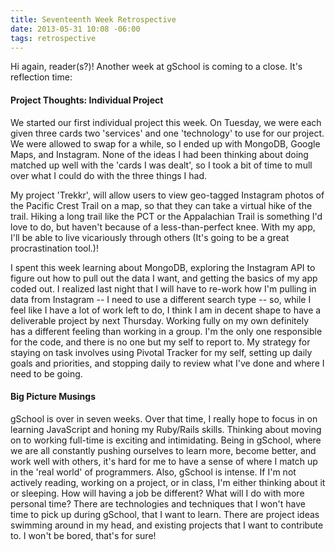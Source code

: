 ```yaml
---
title: Seventeenth Week Retrospective
date: 2013-05-31 10:08 -06:00
tags: retrospective
---
```


Hi again, reader(s?)! Another week at gSchool is coming to a close. It's reflection time:

#### Project Thoughts: Individual Project

We started our first individual project this week. On Tuesday, we were each given three cards two 'services' and one 'technology' to use for our project. We were allowed to swap for a while, so I ended up with MongoDB, Google Maps, and Instagram. None of the ideas I had been thinking about doing matched up well with the 'cards I was dealt', so I took a bit of time to mull over what I could do with the three things I had. 

My project 'Trekkr', will allow users to view geo-tagged Instagram photos of the Pacific Crest Trail on a map, so that they can take a virtual hike of the trail. Hiking a long trail like the PCT or the Appalachian Trail is something I'd love to do, but haven't because of a less-than-perfect knee. With my app, I'll be able to live vicariously through others (It's going to be a great procrastination tool.)!

I spent this week learning about MongoDB, exploring the Instagram API to figure out how to pull out the data I want, and getting the basics of my app coded out. I realized last night that I will have to re-work how I'm pulling in data from Instagram -- I need to use a different search type -- so, while I feel like I have a lot of work left to do, I think I am in decent shape to have a deliverable project by next Thursday. Working fully on my own definitely has a different feeling than working in a group. I'm the only one responsible for the code, and there is no one but my self to report to. My strategy for staying on task involves using Pivotal Tracker for my self, setting up daily goals and priorities, and stopping daily to review what I've done and where I need to be going.


#### Big Picture Musings

gSchool is over in seven weeks. Over that time, I really hope to focus in on learning JavaScript and honing my Ruby/Rails skills. Thinking about moving on to working full-time is exciting and intimidating. Being in gSchool, where we are all constantly pushing ourselves to learn more, become better, and work well with others, it's hard for me to have a sense of where I match up in the 'real world' of programmers. Also, gSchool is intense. If I'm not actively reading, working on a project, or in class, I'm either thinking about it or sleeping. How will having a job be different? What will I do with more personal time? There are technologies and techniques that I won't have time to pick up during gSchool, that I want to learn. There are project ideas swimming around in my head, and existing projects that I want to contribute to. I won't be bored, that's for sure!
